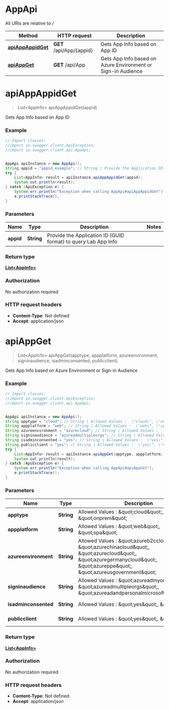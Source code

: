# AppApi

All URIs are relative to */*

Method | HTTP request | Description
------------- | ------------- | -------------
[**apiAppAppidGet**](AppApi.md#apiAppAppidGet) | **GET** /api/App/{appid} | Gets App Info based on App ID
[**apiAppGet**](AppApi.md#apiAppGet) | **GET** /api/App | Gets App Info based on Azure Environment or Sign-in Audience

<a name="apiAppAppidGet"></a>
# **apiAppAppidGet**
> List&lt;AppInfo&gt; apiAppAppidGet(appid)

Gets App Info based on App ID

### Example
```java
// Import classes:
//import io.swagger.client.ApiException;
//import io.swagger.client.api.AppApi;


AppApi apiInstance = new AppApi();
String appid = "appid_example"; // String | Provide the Application ID (GUID format) to query Lab App Info
try {
    List<AppInfo> result = apiInstance.apiAppAppidGet(appid);
    System.out.println(result);
} catch (ApiException e) {
    System.err.println("Exception when calling AppApi#apiAppAppidGet");
    e.printStackTrace();
}
```

### Parameters

Name | Type | Description  | Notes
------------- | ------------- | ------------- | -------------
 **appid** | **String**| Provide the Application ID (GUID format) to query Lab App Info |

### Return type

[**List&lt;AppInfo&gt;**](AppInfo.md)

### Authorization

No authorization required

### HTTP request headers

 - **Content-Type**: Not defined
 - **Accept**: application/json

<a name="apiAppGet"></a>
# **apiAppGet**
> List&lt;AppInfo&gt; apiAppGet(apptype, appplatform, azureenvironment, signinaudience, isadminconsented, publicclient)

Gets App Info based on Azure Environment or Sign-in Audience

### Example
```java
// Import classes:
//import io.swagger.client.ApiException;
//import io.swagger.client.api.AppApi;


AppApi apiInstance = new AppApi();
String apptype = "cloud"; // String | Allowed Values :  \"cloud\", \"onprem\"
String appplatform = "web"; // String | Allowed Values :  \"web\", \"spa\"
String azureenvironment = "azurecloud"; // String | Allowed Values :  \"azureb2ccloud\", \"azurechinacloud\", \"azurecloud\", \"azuregermanycloud\", \"azureppe\", \"azureusgovernment\"
String signinaudience = "azureadmultipleorgs"; // String | Allowed Values :  \"azureadmyorg\", \"azureadmultipleorgs\", \"azureadandpersonalmicrosoftaccount\"
String isadminconsented = "yes"; // String | Allowed Values :  \"yes\", \"no\"
String publicclient = "yes"; // String | Allowed Values :  \"yes\", \"no\"
try {
    List<AppInfo> result = apiInstance.apiAppGet(apptype, appplatform, azureenvironment, signinaudience, isadminconsented, publicclient);
    System.out.println(result);
} catch (ApiException e) {
    System.err.println("Exception when calling AppApi#apiAppGet");
    e.printStackTrace();
}
```

### Parameters

Name | Type | Description  | Notes
------------- | ------------- | ------------- | -------------
 **apptype** | **String**| Allowed Values :  \&quot;cloud\&quot;, \&quot;onprem\&quot; | [optional] [default to cloud]
 **appplatform** | **String**| Allowed Values :  \&quot;web\&quot;, \&quot;spa\&quot; | [optional] [default to web]
 **azureenvironment** | **String**| Allowed Values :  \&quot;azureb2ccloud\&quot;, \&quot;azurechinacloud\&quot;, \&quot;azurecloud\&quot;, \&quot;azuregermanycloud\&quot;, \&quot;azureppe\&quot;, \&quot;azureusgovernment\&quot; | [optional] [default to azurecloud]
 **signinaudience** | **String**| Allowed Values :  \&quot;azureadmyorg\&quot;, \&quot;azureadmultipleorgs\&quot;, \&quot;azureadandpersonalmicrosoftaccount\&quot; | [optional] [default to azureadmultipleorgs]
 **isadminconsented** | **String**| Allowed Values :  \&quot;yes\&quot;, \&quot;no\&quot; | [optional] [default to yes]
 **publicclient** | **String**| Allowed Values :  \&quot;yes\&quot;, \&quot;no\&quot; | [optional] [default to yes]

### Return type

[**List&lt;AppInfo&gt;**](AppInfo.md)

### Authorization

No authorization required

### HTTP request headers

 - **Content-Type**: Not defined
 - **Accept**: application/json

